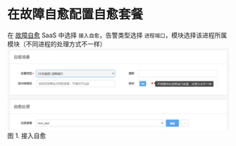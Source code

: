 # 在故障自愈配置自愈套餐

在 [故障自愈](http://docs.bk.tencent.com/product_white_paper/fta/) SaaS 中选择 `接入自愈`，告警类型选择 `进程端口`，模块选择该进程所属模块（不同进程的处理方式不一样）
![](../../media/15372514466345.jpg)
图 1. 接入自愈
